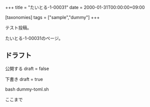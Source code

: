 +++
title = "たいとる-1-00031"
date = 2000-01-31T00:00:00+09:00

[taxonomies]
tags = ["sample","dummy"]
+++

テスト投稿。

たいとる-1-00031のページ。


## ドラフト

公開する
draft = false

下書き
draft = true

bash dummy-toml.sh

ここまで
